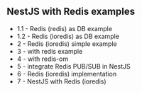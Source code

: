## NestJS with Redis examples

- 1.1 - Redis (redis) as DB example
- 1.2 - Redis (ioredis) as DB example
- 2 - Redis (ioredis) simple example
- 3 - with redis example
- 4 - with redis-om
- 5 - integrate Redis PUB/SUB in NestJS
- 6 - Redis (ioredis) implementation
- 7 - NestJS with Redis (ioredis)